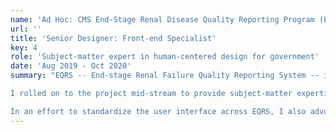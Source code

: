 ```yaml
---
name: 'Ad Hoc: CMS End-Stage Renal Disease Quality Reporting Program (EQRS)'
url: ''
title: 'Senior Designer: Front-end Specialist'
key: 4
role: 'Subject-matter expert in human-centered design for government'
date: 'Aug 2019 - Oct 2020'
summary: "EQRS -- End-stage Renal Failure Quality Reporting System -- is an effort to modernize the three legacy systems that CMS uses to determine how clinicians are performing, with respect to rendering care to renal patients.

I rolled on to the project mid-stream to provide subject-matter expertise in human-centered design and research practices. As one of three designers, I ultimately led the redesign of a substantial chunk of the EQRS ecosystem: the Quality Incentive Program.

In an effort to standardize the user interface across EQRS, I also advocated for and eventually rebuilt the program's design system, with the intent of leaving it so that it might be picked up easily by another dev or designer."
---
```

